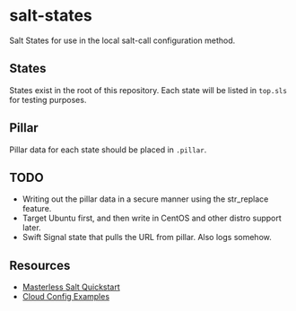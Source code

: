 # salt-states
Salt States for use in the local salt-call configuration method.

## States
States exist in the root of this repository. Each state will be listed
in `top.sls` for testing purposes.

## Pillar
Pillar data for each state should be placed in `.pillar`.

## TODO
 * Writing out the pillar data in a secure manner using the str\_replace feature.
 * Target Ubuntu first, and then write in CentOS and other distro support later.
 * Swift Signal state that pulls the URL from pillar. Also logs somehow.

## Resources
 * [Masterless Salt Quickstart](http://docs.saltstack.com/en/latest/topics/tutorials/quickstart.html)
 * [Cloud Config Examples](http://cloudinit.readthedocs.org/en/latest/topics/examples.html)
